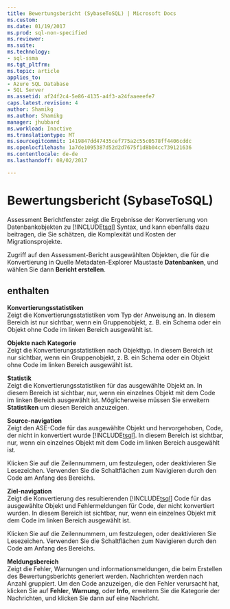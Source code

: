 ```yaml
---
title: Bewertungsbericht (SybaseToSQL) | Microsoft Docs
ms.custom: 
ms.date: 01/19/2017
ms.prod: sql-non-specified
ms.reviewer: 
ms.suite: 
ms.technology:
- sql-ssma
ms.tgt_pltfrm: 
ms.topic: article
applies_to:
- Azure SQL Database
- SQL Server
ms.assetid: af24f2c4-5e86-4135-a4f3-a24faaeeefe7
caps.latest.revision: 4
author: Shamikg
ms.author: Shamikg
manager: jhubbard
ms.workload: Inactive
ms.translationtype: MT
ms.sourcegitcommit: 1419847dd47435cef775a2c55c0578ff4406cddc
ms.openlocfilehash: 1a7de1095387d52d2d7675f1d8b04cc739121636
ms.contentlocale: de-de
ms.lasthandoff: 08/02/2017

---
```

# <a name="assessment-report-sybasetosql"></a>Bewertungsbericht (SybaseToSQL)
Assessment Berichtfenster zeigt die Ergebnisse der Konvertierung von Datenbankobjekten zu [!INCLUDE[tsql](../../includes/tsql_md.md)] Syntax, und kann ebenfalls dazu beitragen, die Sie schätzen, die Komplexität und Kosten der Migrationsprojekte.  
  
Zugriff auf den Assessment-Bericht ausgewählten Objekten, die für die Konvertierung in Quelle Metadaten-Explorer Maustaste **Datenbanken**, und wählen Sie dann **Bericht erstellen**.  
  
## <a name="options"></a>enthalten  
**Konvertierungsstatistiken**  
Zeigt die Konvertierungsstatistiken vom Typ der Anweisung an. In diesem Bereich ist nur sichtbar, wenn ein Gruppenobjekt, z. B. ein Schema oder ein Objekt ohne Code im linken Bereich ausgewählt ist.  
  
**Objekte nach Kategorie**  
Zeigt die Konvertierungsstatistiken nach Objekttyp. In diesem Bereich ist nur sichtbar, wenn ein Gruppenobjekt, z. B. ein Schema oder ein Objekt ohne Code im linken Bereich ausgewählt ist.  
  
**Statistik**  
Zeigt die Konvertierungsstatistiken für das ausgewählte Objekt an. In diesem Bereich ist sichtbar, nur, wenn ein einzelnes Objekt mit dem Code im linken Bereich ausgewählt ist. Möglicherweise müssen Sie erweitern **Statistiken** um diesen Bereich anzuzeigen.  
  
**Source-navigation**  
Zeigt den ASE-Code für das ausgewählte Objekt und hervorgehoben, Code, der nicht in konvertiert wurde [!INCLUDE[tsql](../../includes/tsql_md.md)]. In diesem Bereich ist sichtbar, nur, wenn ein einzelnes Objekt mit dem Code im linken Bereich ausgewählt ist.  
  
Klicken Sie auf die Zeilennummern, um festzulegen, oder deaktivieren Sie Lesezeichen. Verwenden Sie die Schaltflächen zum Navigieren durch den Code am Anfang des Bereichs.  
  
**Ziel-navigation**  
Zeigt die Konvertierung des resultierenden [!INCLUDE[tsql](../../includes/tsql_md.md)] Code für das ausgewählte Objekt und Fehlermeldungen für Code, der nicht konvertiert wurden. In diesem Bereich ist sichtbar, nur, wenn ein einzelnes Objekt mit dem Code im linken Bereich ausgewählt ist.  
  
Klicken Sie auf die Zeilennummern, um festzulegen, oder deaktivieren Sie Lesezeichen. Verwenden Sie die Schaltflächen zum Navigieren durch den Code am Anfang des Bereichs.  
  
**Meldungsbereich**  
Zeigt die Fehler, Warnungen und informationsmeldungen, die beim Erstellen des Bewertungsberichts generiert werden. Nachrichten werden nach Anzahl gruppiert. Um den Code anzuzeigen, die den Fehler verursacht hat, klicken Sie auf **Fehler**, **Warnung**, oder **Info**, erweitern Sie die Kategorie der Nachrichten, und klicken Sie dann auf eine Nachricht.  
  

